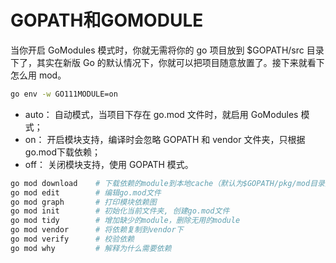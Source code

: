 # GOPATH和GOMODULE

当你开启 GoModules 模式时，你就无需将你的 go 项目放到 $GOPATH/src 目录下了，其实在新版 Go 的默认情况下，你就可以把项目随意放置了。接下来就看下怎么用 mod。

```bash
go env -w GO111MODULE=on
```
* auto： 自动模式，当项目下存在 go.mod 文件时，就启用 GoModules 模式；
* on： 开启模块支持，编译时会忽略 GOPATH 和 vendor 文件夹，只根据 go.mod下载依赖；
* off： 关闭模块支持，使用 GOPATH 模式。

```bash
go mod download    # 下载依赖的module到本地cache（默认为$GOPATH/pkg/mod目录）
go mod edit        # 编辑go.mod文件
go mod graph       # 打印模块依赖图
go mod init        # 初始化当前文件夹, 创建go.mod文件
go mod tidy        # 增加缺少的module，删除无用的module
go mod vendor      # 将依赖复制到vendor下
go mod verify      # 校验依赖
go mod why         # 解释为什么需要依赖
```

